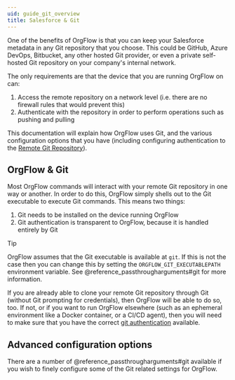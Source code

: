 ```yaml
---
uid: guide_git_overview
title: Salesforce & Git
---
```


One of the benefits of OrgFlow is that you can keep your Salesforce metadata in any Git repository that you choose. This could be GitHub, Azure DevOps, Bitbucket, any other hosted Git provider, or even a private self-hosted Git repository on your company's internal network.

The only requirements are that the device that you are running OrgFlow on can:

1. Access the remote repository on a network level (i.e. there are no firewall rules that would prevent this)
1. Authenticate with the repository in order to perform operations such as pushing and pulling

This documentation will explain how OrgFlow uses Git, and the various configuration options that you have (including configuring authentication to the [Remote Git Repository](xref:concept_remotegitrepository)).

## OrgFlow & Git

Most OrgFlow commands will interact with your remote Git repository in one way or another. In order to do this, OrgFlow simply shells out to the Git executable to execute Git commands. This means two things:

1. Git needs to be installed on the device running OrgFlow
2. Git authentication is transparent to OrgFlow, because it is handled entirely by Git

>[!TIP]
> OrgFlow assumes that the Git executable is available at `git`. If this is not the case then you can change this by setting the `ORGFLOW_GIT_EXECUTABLEPATH` environment variable. See @reference_passthrougharguments#git for more information.

If you are already able to clone your remote Git repository through Git (without Git prompting for credentials), then OrgFlow will be able to do so, too. If not, or if you want to run OrgFlow elsewhere (such as an ephemeral environment like a Docker container, or a CI/CD agent), then you will need to make sure that you have the correct [git authentication](xref:guide_git_authentication) available.

## Advanced configuration options

There are a number of @reference_passthrougharguments#git available if you wish to finely configure some of the Git related settings for OrgFlow.
